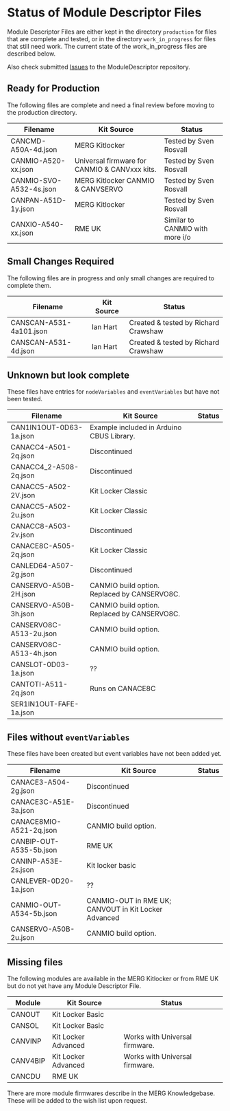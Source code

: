 # Status of Module Descriptor Files
Module Descriptor Files are either kept in the directory ```production```
for files that are complete and tested, or in the directory ```work_in_progress```
for files that still need work.
The current state of the work_in_progress files are described below.

Also check submitted [Issues](https://github.com/david284/ModuleDescriptor/issues)
to the ModuleDescriptor repository.

## Ready for Production
The following files are complete and need a final review before moving to
the production directory.

| Filename                | Kit Source                        | Status                          |
|-------------------------|-----------------------------------|---------------------------------|
| CANCMD-A50A-4d.json     | MERG Kitlocker                    | Tested by Sven Rosvall          |
| CANMIO-A520-xx.json     | Universal firmware for CANMIO & CANVxxx kits. | Tested by Sven Rosvall          |
| CANMIO-SVO-A532-4s.json | MERG Kitlocker CANMIO & CANVSERVO | Tested by Sven Rosvall          |
| CANPAN-A51D-1y.json     | MERG Kitlocker                    | Tested by Sven Rosvall          |
| CANXIO-A540-xx.json     | RME UK                            | Similar to CANMIO with more i/o |

## Small Changes Required
The following files are in progress and only small changes are required
to complete them.

| Filename                | Kit Source                                    | Status                                               |
|-------------------------|-----------------------------------------------|------------------------------------------------------|
| CANSCAN-A531-4a101.json | Ian Hart                                      | Created & tested by Richard Crawshaw                 |
| CANSCAN-A531-4d.json    | Ian Hart                                      | Created & tested by Richard Crawshaw                 |


## Unknown but look complete
These files have entries for ```nodeVariables``` and ```eventVariables```
but have not been tested.

| Filename            | Kit Source                                  | Status                 |
|---------------------|---------------------------------------------|------------------------|
| CAN1IN1OUT-0D63-1a.json | Example included in Arduino CBUS Library.   | |
| CANACC4-A501-2q.json | Discontinued                                | |
| CANACC4_2-A508-2q.json | Discontinued                                | |
| CANACC5-A502-2V.json | Kit Locker Classic                          | |
| CANACC5-A502-2u.json | Kit Locker Classic                          | |
| CANACC8-A503-2v.json | Discontinued                                | |
| CANACE8C-A505-2q.json | Kit Locker Classic                          | |
| CANLED64-A507-2g.json | Discontinued                                | |
| CANSERVO-A50B-2H.json | CANMIO build option. Replaced by CANSERVO8C. | |
| CANSERVO-A50B-3h.json | CANMIO build option. Replaced by CANSERVO8C. | |
| CANSERVO8C-A513-2u.json | CANMIO build option.                        | |
| CANSERVO8C-A513-4h.json | CANMIO build option.                        | |
| CANSLOT-0D03-1a.json | ??                                          | |
| CANTOTI-A511-2q.json | Runs on CANACE8C                            | |
| SER1IN1OUT-FAFE-1a.json |                                             | |

## Files without ```eventVariables```
These files have been created but event variables have not been added yet.

| Filename            | Kit Source                                           | Status                 |
|---------------------|------------------------------------------------------|------------------------|
| CANACE3-A504-2g.json | Discontinued                                         | |
| CANACE3C-A51E-3a.json | Discontinued                                         | |
| CANACE8MIO-A521-2q.json | CANMIO build option.                                 | |
| CANBIP-OUT-A535-5b.json | RME UK                                               | |
| CANINP-A53E-2s.json | Kit locker basic                                     | |
| CANLEVER-0D20-1a.json | ??                                                   | |
| CANMIO-OUT-A534-5b.json | CANMIO-OUT in RME UK; CANVOUT in Kit Locker Advanced | |
| CANSERVO-A50B-2u.json | CANMIO build option.                                 | |

## Missing files
The following modules are available in the MERG Kitlocker or from RME UK but 
do not yet have any Module Descriptor File.

| Module   | Kit Source          | Status                         |
|----------|---------------------|--------------------------------|
| CANOUT   | Kit Locker Basic    |                                | 
| CANSOL   | Kit Locker Basic    |                                | 
| CANVINP  | Kit Locker Advanced | Works with Universal firmware. | 
| CANV4BIP | Kit Locker Advanced | Works with Universal firmware. |
| CANCDU   | RME UK              |                                |

There are more module firmwares describe in the MERG Knowledgebase.
These will be added to the wish list upon request.
